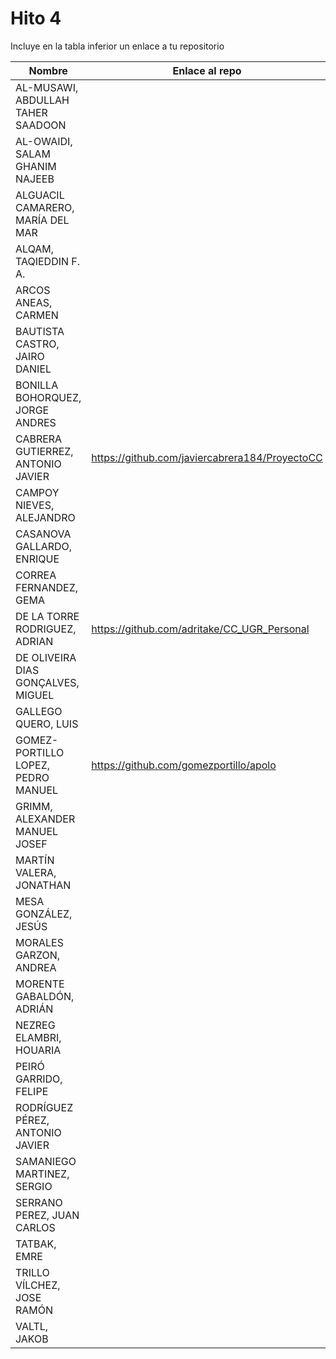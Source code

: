 # Hito 4

Incluye en la tabla inferior un enlace a tu repositorio

| Nombre   | Enlace al repo | Versión |
|----------|--------------- |---------|
| AL-MUSAWI,  ABDULLAH TAHER SAADOON | | |
| AL-OWAIDI,  SALAM GHANIM NAJEEB | | |
| ALGUACIL CAMARERO,  MARÍA DEL MAR | | |
| ALQAM,  TAQIEDDIN F. A. | | |
| ARCOS ANEAS, CARMEN | | |
| BAUTISTA CASTRO,  JAIRO DANIEL | | |
| BONILLA BOHORQUEZ,  JORGE ANDRES | | |
| CABRERA GUTIERREZ,  ANTONIO JAVIER | https://github.com/javiercabrera184/ProyectoCC | 4.1 |
| CAMPOY NIEVES, ALEJANDRO | | |
| CASANOVA GALLARDO, ENRIQUE | | |
| CORREA FERNANDEZ,  GEMA | | |
| DE LA TORRE RODRIGUEZ,  ADRIAN | https://github.com/adritake/CC_UGR_Personal | 4.1 |
| DE OLIVEIRA DIAS GONÇALVES, MIGUEL | | |
| GALLEGO QUERO,  LUIS | | |
| GOMEZ-PORTILLO LOPEZ,  PEDRO MANUEL | https://github.com/gomezportillo/apolo | 4.1.1 |
| GRIMM,  ALEXANDER MANUEL JOSEF | | |
| MARTÍN VALERA, JONATHAN | | |
| MESA GONZÁLEZ, JESÚS | | |
| MORALES GARZON,  ANDREA | | |
| MORENTE GABALDÓN, ADRIÁN | | |
| NEZREG ELAMBRI,   HOUARIA | | |
| PEIRÓ GARRIDO,  FELIPE | | |
| RODRÍGUEZ PÉREZ, ANTONIO JAVIER | | |
| SAMANIEGO MARTINEZ,  SERGIO | | |
| SERRANO PEREZ,  JUAN CARLOS | | |
| TATBAK,  EMRE | | |
| TRILLO VÍLCHEZ,  JOSE RAMÓN | | |
| VALTL,  JAKOB | | |
